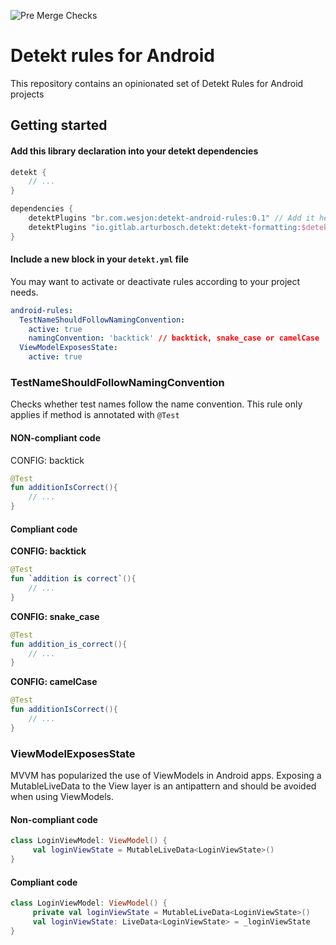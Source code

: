 ![Pre Merge Checks](https://github.com/wesjon/android-linters/workflows/Pre-merge%20checks/badge.svg)

# Detekt rules for Android

This repository contains an opinionated set of Detekt Rules for Android projects


## Getting started

#### Add this library declaration into your detekt dependencies

```groovy
detekt {
    // ...
}

dependencies {
    detektPlugins "br.com.wesjon:detekt-android-rules:0.1" // Add it here
    detektPlugins "io.gitlab.arturbosch.detekt:detekt-formatting:$detekt_version"
}
```

#### Include a new block in your `detekt.yml` file

You may want to activate or deactivate rules according to your project needs.

```yml
android-rules:
  TestNameShouldFollowNamingConvention:
    active: true
    namingConvention: 'backtick' // backtick, snake_case or camelCase
  ViewModelExposesState:
    active: true
```

### TestNameShouldFollowNamingConvention

Checks whether test names follow the name convention. This rule only applies if method is annotated with `@Test`

#### NON-compliant code

CONFIG: backtick
```kotlin
@Test
fun additionIsCorrect(){
    // ...
}
```
#### Compliant code

**CONFIG: backtick**
```kotlin
@Test
fun `addition is correct`(){
    // ...
}
```

**CONFIG: snake_case**
```kotlin
@Test
fun addition_is_correct(){
    // ...
}
```

**CONFIG: camelCase**
```kotlin
@Test
fun additionIsCorrect(){
    // ...
}
```

### ViewModelExposesState

MVVM has popularized the use of ViewModels in Android apps. Exposing a MutableLiveData to the View layer is an antipattern and should be avoided when using ViewModels.

#### Non-compliant code

```kotlin
class LoginViewModel: ViewModel() {
     val loginViewState = MutableLiveData<LoginViewState>()
}
```

#### Compliant code
```kotlin
class LoginViewModel: ViewModel() {
     private val loginViewState = MutableLiveData<LoginViewState>()
     val loginViewState: LiveData<LoginViewState> = _loginViewState
}
```
